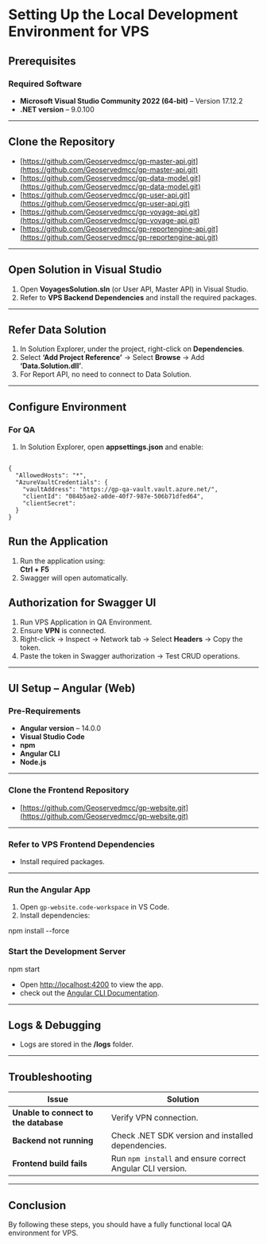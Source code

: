 # **Setting Up the Local Development Environment for VPS**

## **Prerequisites**

### **Required Software**
- **Microsoft Visual Studio Community 2022 (64-bit)** – Version 17.12.2  
- **.NET version** – 9.0.100  

---

## **Clone the Repository**
- [https://github.com/Geoservedmcc/gp-master-api.git](https://github.com/Geoservedmcc/gp-master-api.git)  
- [https://github.com/Geoservedmcc/gp-data-model.git](https://github.com/Geoservedmcc/gp-data-model.git)  
- [https://github.com/Geoservedmcc/gp-user-api.git](https://github.com/Geoservedmcc/gp-user-api.git)  
- [https://github.com/Geoservedmcc/gp-voyage-api.git](https://github.com/Geoservedmcc/gp-voyage-api.git)  
- [https://github.com/Geoservedmcc/gp-reportengine-api.git](https://github.com/Geoservedmcc/gp-reportengine-api.git)  

---

## **Open Solution in Visual Studio**
1. Open **VoyagesSolution.sln** (or User API, Master API) in Visual Studio.  
2. Refer to **VPS Backend Dependencies** and install the required packages.  

---

## **Refer Data Solution**
1. In Solution Explorer, under the project, right-click on **Dependencies**.  
2. Select **‘Add Project Reference’** → Select **Browse** → Add **‘Data.Solution.dll’**.  
3. For Report API, no need to connect to Data Solution.  

---

## **Configure Environment**
### **For QA**
1. In Solution Explorer, open **appsettings.json** and enable:
   
```

{
  "AllowedHosts": "*",
  "AzureVaultCredentials": {
    "vaultAddress": "https://gp-qa-vault.vault.azure.net/",
    "clientId": "084b5ae2-a0de-40f7-987e-506b71dfed64",
    "clientSecret": 
  }
}

```

## **Run the Application**
1. Run the application using:  
   **Ctrl + F5**  
2. Swagger will open automatically.  



## **Authorization for Swagger UI**
1. Run VPS Application in QA Environment.  
2. Ensure **VPN** is connected.  
3. Right-click → Inspect → Network tab → Select **Headers** → Copy the token.  
4. Paste the token in Swagger authorization → Test CRUD operations.  

---

## **UI Setup – Angular (Web)**
### **Pre-Requirements**
- **Angular version** – 14.0.0  
- **Visual Studio Code**  
- **npm**  
- **Angular CLI**  
- **Node.js**  

---

### **Clone the Frontend Repository**
- [https://github.com/Geoservedmcc/gp-website.git](https://github.com/Geoservedmcc/gp-website.git)  

---

### **Refer to VPS Frontend Dependencies**
- Install required packages.  

---

### **Run the Angular App**
1. Open `gp-website.code-workspace` in VS Code.  
2. Install dependencies:
   


npm install --force
### **Start the Development Server**



npm start
- Open [http://localhost:4200](http://localhost:4200) to view the app.  
- check out the [Angular CLI Documentation](https://angular.io/cli). 

---

## **Logs & Debugging**
- Logs are stored in the **/logs** folder.  

---

## **Troubleshooting**
| Issue | Solution |
|-------|----------|
| **Unable to connect to the database** | Verify VPN connection. |
| **Backend not running** | Check .NET SDK version and installed dependencies. |
| **Frontend build fails** | Run `npm install` and ensure correct Angular CLI version. |

---

## **Conclusion**
By following these steps, you should have a fully functional local QA environment for VPS.  
